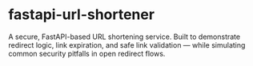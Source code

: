 # fastapi-url-shortener
A secure, FastAPI-based URL shortening service. Built to demonstrate redirect logic, link expiration, and safe link validation — while simulating common security pitfalls in open redirect flows.
